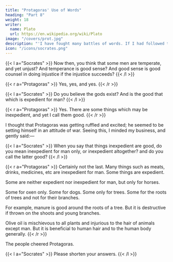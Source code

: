 ```yaml
---
title: "Protagoras' Use of Words"
heading: "Part 8"
weight: 18
writer:
  name: Plato
  url: https://en.wikipedia.org/wiki/Plato
image: "/covers/prot.jpg"
description: "'I have fought many battles of words. If I had followed the method of disputation which my adversaries desired, as you want me to do, I should have been no better than another, and the name of Protagoras would have been nowhere'"
icon: "/icons/socrates.png"
---
```




{{< l a="Socrates" >}}
Now then, you think that some men are temperate, and yet unjust? And temperance is good sense? And good sense is good counsel in doing injustice if the injustice succeeds?
{{< /l >}}


{{< r a="Protagoras" >}}
Yes, yes, and yes.
{{< /r >}}

<!-- If they succeed, I said, or if they do not succeed?

If they succeed. -->

{{< l a="Socrates" >}}
Do you believe the gods exist? And is the good that which is expedient for man?
{{< /l >}}


{{< r a="Protagoras" >}}
Yes. There are some things which may be inexpedient, and yet I call them good.
{{< /r >}}


I thought that Protagoras was getting ruffled and excited; he seemed to be setting himself in an attitude of war. Seeing this, I minded my business, and gently said:—

{{< l a="Socrates" >}}
When you say that things inexpedient are good, do you mean inexpedient for man only, or inexpedient altogether? and do you call the latter good?
{{< /l >}}


{{< r a="Protagoras" >}}
Certainly not the last. Many things such as meats, drinks, medicines, etc are inexpedient for man. Some things are expedient.

Some are neither expedient nor inexpedient for man, but only for horses.

Some for oxen only. Some for dogs. Some only for trees. Some for the roots of trees and not for their branches.

For example, manure is good around the roots of a tree. But it is destructive if thrown on the shoots and young branches.

Olive oil is mischievous to all plants and injurious to the hair of animals except man. But it is beneficial to human hair and to the human body generally.
{{< /r >}}

 <!-- and even in this application (so various and changeable is the nature of the benefit), that which is the greatest good to the outward parts of a man, is a very great evil to his inward parts: and for this reason physicians always forbid their patients the use of oil in their food, except in very small quantities, just enough to extinguish the disagreeable sensation of smell in meats and sauces. -->

The people cheered Protagoras.

<!--  l a="Socrates" >}}
I have a wretched memory. When any one makes a long speech to me I never remember what he is talking about.

As then, if I had been deaf, and you were going to converse with me, you would have had to raise your voice; so now, having such a bad memory, I will ask you to cut your answers shorter, if you would take me with you.
 /l >}}

 r a="Protagoras" >}}
What do you mean? Should I shorten my answers as I see fit or as you see fit?
 /r >}}
 -->

<!-- You can speak and teach others to speak about the same things at such length that words never seemed to fail, or with such brevity that no one could use fewer of them.

Please therefore, if you talk with me, to adopt the latter or more compendious method. -->
{{< l a="Socrates" >}}
Please shorten your answers.
{{< /l >}}


<!--  r a="Protagoras" >}}
I have fought many battles of words. If I had followed the method of disputation which my adversaries desired, as you want me to do, I should have been no better than another, and the name of Protagoras would have been nowhere.
 /r >}}



Protagoras:
- was not satisfied with his previous answers
- would not play the part of answerer any more if he could help

I thought that it was useless to continue the conversation.
 -->

<!--  l a="Socrates" >}}
Protagoras, I do not wish to force the conversation upon you if you had rather not, but when you are willing to argue with me in such a way that I can follow you, then I will argue with you.

Now you, as is said of you by others and as you say of yourself, are able to have discussions in shorter forms of speech as well as in longer, for you are a master of wisdom; but I cannot manage these long speeches: I only wish that I could. 

You, on the other hand, who are capable of either, ought to speak shorter as I beg you, and then we might converse. But I see that you are disinclined, and as I have an engagement which will prevent my staying to hear you at greater length (for I have to be in another place), I will depart; although I should have liked to have heard you.
 /l >}}
 -->
